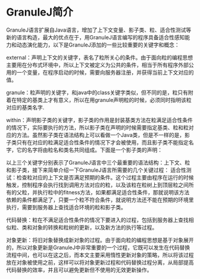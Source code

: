 GranuleJ简介
========

GranuleJ语言扩展自Java语言，增加了上下文变量、影子类、粒、适合性测试等新的语言构造，最大的优点在于，用GranuleJ语言编写的程序具备适合性感知能力和动态演化能力，以下是GranuleJ添加的一些比较重要的关键字和概念：

external：声明上下文的关键字，表名了粒所关心的条件。由于面向粒的编程思想主要用在分布式环境中，所以上下文被定义为公共的条件，相当于所有程序外部公用的一个变量，在程序启动的时候，需要向服务器注册，并获得当前上下文对应的值。

granule：粒声明的关键字，和java中的class关键字类似，但不同的是，粒只有附着在特定的基类上才有意义，所以在用granule声明粒的时候，必须同时指明该粒对应的基类名字.

within：声明影子类的关键字，影子类的作用是封装基类方法在粒满足适合性条件的情况下，实际要执行的方法，所以影子类在声明的时候需要指定基类、粒和粒对应的方法。虽然影子类在语法结构上可以看做一个Java类，但是不一样的是，影子类只有在对应的粒满足适合性条件的情况下才会被使用，而且影子类不能指定名字，它的名字将由粒名和类名共同组成。下面是一个影子类的声明：

以上三个关键字分别表示了GranuleJ语言中三个最重要的语法结构：上下文、粒和影子类，接下来简单介绍一下GranuleJ语言所需要的几个关键过程：
适合性测试：检查粒对应的上下文是否满足预期的条件。这个过程主要由程序在运行的时候触发，控制程序会执行找到调用方法对应的粒，以及该粒在粒树上到顶层粒之间所有的父粒，并执行粒中的fitness方法，如果都满足适合性条件，那就说明该方法依赖的条件都满足了，只要一个粒不符合条件，就说明方法还不能在预期的环境里执行，需要到服务器上查找适合环境的粒和影子类。

代码替换：粒在不满足适合性条件的情况下要进入的过程，包括到服务器上查找相似粒、类和对象的转换和粒树的更新，以及新方法的执行等过程。

对象更新：将旧对象替换成新对象的过程。由于面向粒的编程思想是基于对象展开的，所以对象更新是GranuleJ中非常重要的一个过程，它既可以发生在代码替换流程中间，也可以在这之后，而本文主要采用惰性更新对象的策略，所以将该过程放在对象被使用之前，这样可以将对象更新过程和代码替换过程分离，从局部提高代码替换的效率，并且可以避免更新但不使用的无效更新操作。

